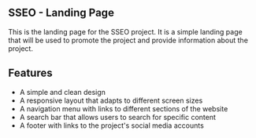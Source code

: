 ## SSEO - Landing Page

This is the landing page for the SSEO project. It is a simple landing page that will be used to promote the project and provide information about the project.

## Features

- A simple and clean design
- A responsive layout that adapts to different screen sizes
- A navigation menu with links to different sections of the website
- A search bar that allows users to search for specific content
- A footer with links to the project's social media accounts
